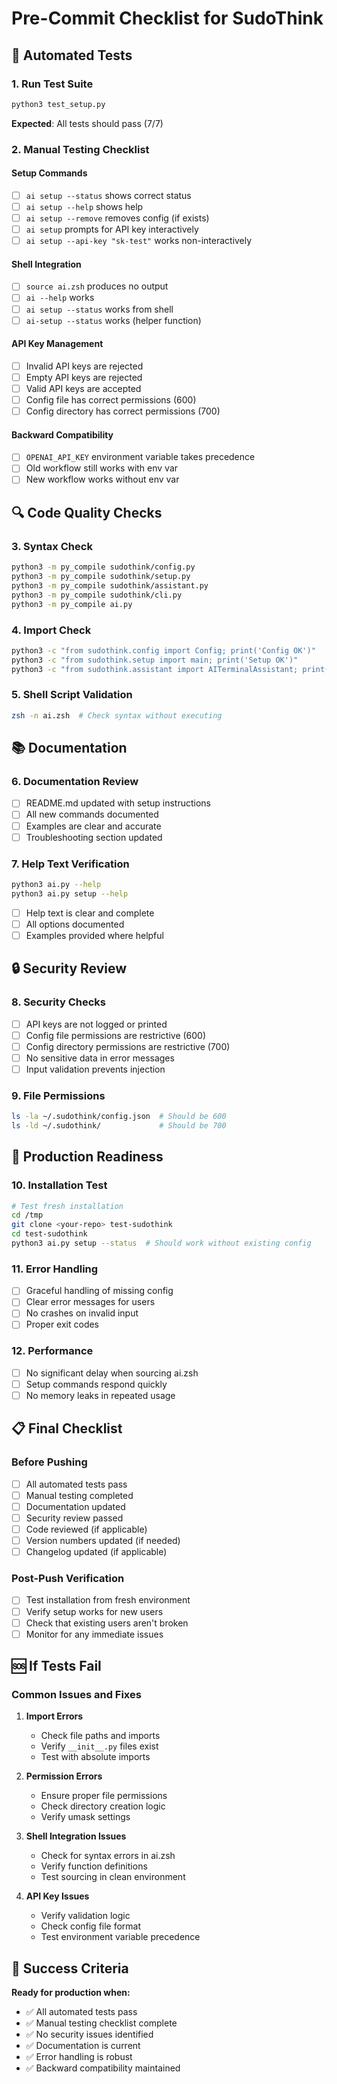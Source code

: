 # Pre-Commit Checklist for SudoThink

## 🧪 Automated Tests

### 1. Run Test Suite
```bash
python3 test_setup.py
```
**Expected**: All tests should pass (7/7)

### 2. Manual Testing Checklist

#### Setup Commands
- [ ] `ai setup --status` shows correct status
- [ ] `ai setup --help` shows help
- [ ] `ai setup --remove` removes config (if exists)
- [ ] `ai setup` prompts for API key interactively
- [ ] `ai setup --api-key "sk-test"` works non-interactively

#### Shell Integration
- [ ] `source ai.zsh` produces no output
- [ ] `ai --help` works
- [ ] `ai setup --status` works from shell
- [ ] `ai-setup --status` works (helper function)

#### API Key Management
- [ ] Invalid API keys are rejected
- [ ] Empty API keys are rejected
- [ ] Valid API keys are accepted
- [ ] Config file has correct permissions (600)
- [ ] Config directory has correct permissions (700)

#### Backward Compatibility
- [ ] `OPENAI_API_KEY` environment variable takes precedence
- [ ] Old workflow still works with env var
- [ ] New workflow works without env var

## 🔍 Code Quality Checks

### 3. Syntax Check
```bash
python3 -m py_compile sudothink/config.py
python3 -m py_compile sudothink/setup.py
python3 -m py_compile sudothink/assistant.py
python3 -m py_compile sudothink/cli.py
python3 -m py_compile ai.py
```

### 4. Import Check
```bash
python3 -c "from sudothink.config import Config; print('Config OK')"
python3 -c "from sudothink.setup import main; print('Setup OK')"
python3 -c "from sudothink.assistant import AITerminalAssistant; print('Assistant OK')"
```

### 5. Shell Script Validation
```bash
zsh -n ai.zsh  # Check syntax without executing
```

## 📚 Documentation

### 6. Documentation Review
- [ ] README.md updated with setup instructions
- [ ] All new commands documented
- [ ] Examples are clear and accurate
- [ ] Troubleshooting section updated

### 7. Help Text Verification
```bash
python3 ai.py --help
python3 ai.py setup --help
```
- [ ] Help text is clear and complete
- [ ] All options documented
- [ ] Examples provided where helpful

## 🔒 Security Review

### 8. Security Checks
- [ ] API keys are not logged or printed
- [ ] Config file permissions are restrictive (600)
- [ ] Config directory permissions are restrictive (700)
- [ ] No sensitive data in error messages
- [ ] Input validation prevents injection

### 9. File Permissions
```bash
ls -la ~/.sudothink/config.json  # Should be 600
ls -ld ~/.sudothink/             # Should be 700
```

## 🚀 Production Readiness

### 10. Installation Test
```bash
# Test fresh installation
cd /tmp
git clone <your-repo> test-sudothink
cd test-sudothink
python3 ai.py setup --status  # Should work without existing config
```

### 11. Error Handling
- [ ] Graceful handling of missing config
- [ ] Clear error messages for users
- [ ] No crashes on invalid input
- [ ] Proper exit codes

### 12. Performance
- [ ] No significant delay when sourcing ai.zsh
- [ ] Setup commands respond quickly
- [ ] No memory leaks in repeated usage

## 📋 Final Checklist

### Before Pushing
- [ ] All automated tests pass
- [ ] Manual testing completed
- [ ] Documentation updated
- [ ] Security review passed
- [ ] Code reviewed (if applicable)
- [ ] Version numbers updated (if needed)
- [ ] Changelog updated (if applicable)

### Post-Push Verification
- [ ] Test installation from fresh environment
- [ ] Verify setup works for new users
- [ ] Check that existing users aren't broken
- [ ] Monitor for any immediate issues

## 🆘 If Tests Fail

### Common Issues and Fixes

1. **Import Errors**
   - Check file paths and imports
   - Verify `__init__.py` files exist
   - Test with absolute imports

2. **Permission Errors**
   - Ensure proper file permissions
   - Check directory creation logic
   - Verify umask settings

3. **Shell Integration Issues**
   - Check for syntax errors in ai.zsh
   - Verify function definitions
   - Test sourcing in clean environment

4. **API Key Issues**
   - Verify validation logic
   - Check config file format
   - Test environment variable precedence

## 🎯 Success Criteria

**Ready for production when:**
- ✅ All automated tests pass
- ✅ Manual testing checklist complete
- ✅ No security issues identified
- ✅ Documentation is current
- ✅ Error handling is robust
- ✅ Backward compatibility maintained 